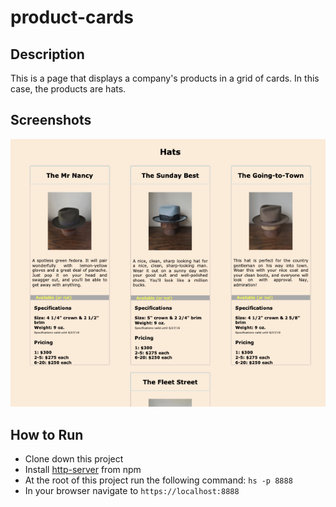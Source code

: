 # product-cards

## Description
This is a page that displays a company's products in a grid of cards.  In this case, the products are hats.

## Screenshots
![Main View](https://raw.githubusercontent.com/jthielman/product-cards/master/screenshots/main_view.png)

## How to Run
- Clone down this project
- Install [http-server](https://www.npmjs.com/package/http-server) from npm
- At the root of this project run the following command: `hs -p 8888`
- In your browser navigate to `https://localhost:8888`
